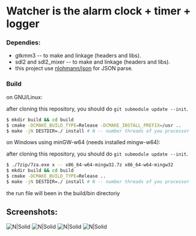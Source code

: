 # Watcher is the alarm clock + timer + logger

### Dependies:
- gtkmm3 -- to make and linkage (headers and libs).
- sdl2 and sdl2_mixer -- to make and linkage (headers and libs).
- this project use [nlohmann/json](https://github.com/nlohmann/json/tree/eb7376bb131a4b19a5fc6aacfd046fd298cd0119) for JSON parse.

### Build
on GNU/Linux:

after cloning this repository, you should do `git submodule update --init`.

```bash
$ mkdir build && cd build
$ cmake -DCMAKE_BUILD_TYPE=Release -DCMAKE_INSTALL_PREFIX=/usr ..
$ make -jN DESTDIR=./ install # N -- number threads of you processor
```

on Windows using minGW-w64 (needs installed mingw-w64):

after cloning this repository, you should do `git submodule update --init`.

```bash
$ ./7zip/7za.exe x -- x86_64-w64-mingw32.7z x86_64-w64-mingw32
$ mkdir build && cd build
$ cmake -DCMAKE_BUILD_TYPE=Release ..
$ make -jN DESTDIR=./ install # N -- number threads of you processor
```

the run file will been in the build/bin directoriy


## Screenshots:
![N|Solid](https://i.imgur.com/7WBBTGd.png)
![N|Solid](https://i.imgur.com/3r9vGhS.png)
![N|Solid](https://i.imgur.com/pdykep1.png)
![N|Solid](https://i.imgur.com/GpxHrQ9.png)
